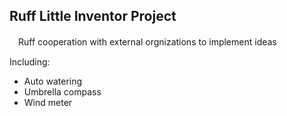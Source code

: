 ## Ruff Little Inventor Project

　Ruff cooperation with external orgnizations to implement ideas

Including:

- Auto watering
- Umbrella compass
- Wind meter